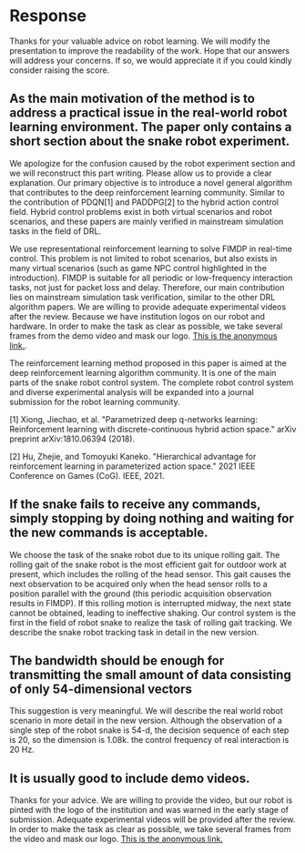 # Response
Thanks for your valuable advice on robot learning. We will modify the presentation to improve the readability of the work. Hope that our answers will address your concerns. If so, we would appreciate it if you could kindly consider raising the score.
## As the main motivation of the method is to address a practical issue in the real-world robot learning environment. The paper only contains a short section about the snake robot experiment.  
We apologize for the confusion caused by the robot experiment section and we will reconstruct this part writing. Please allow us to provide a clear explanation. Our primary objective is to introduce a novel general algorithm that contributes to the deep reinforcement learning community. Similar to the contribution of PDQN[1] and PADDPG[2] to the hybrid action control field. Hybrid control problems exist in both virtual scenarios and robot scenarios, and these papers are mainly verified in mainstream simulation tasks in the field of DRL. 

We use representational reinforcement learning to solve FIMDP in real-time control. This problem is not limited to robot scenarios, but also exists in many virtual scenarios (such as game NPC control highlighted in the introduction). FIMDP is suitable for all periodic or low-frequency interaction tasks, not just for packet loss and delay. Therefore, our main contribution lies on mainstream simulation task verification, similar to the other DRL algorithm papers. We are willing to provide adequate experimental videos after the review. Because we have institution logos on our robot and hardware. In order to make the task as clear as possible, we take several frames from the demo video and mask our logo. [This is the anonymous link.](https://anonymous.4open.science/r/MARS-frame/task_frame.png).

The reinforcement learning method proposed in this paper is aimed at the deep reinforcement learning algorithm community. It is one of the main parts of the snake robot control system. The complete robot control system and diverse experimental analysis will be expanded into a journal submission for the robot learning community.

[1] Xiong, Jiechao, et al. "Parametrized deep q-networks learning: Reinforcement learning with discrete-continuous hybrid action space." arXiv preprint arXiv:1810.06394 (2018).

[2] Hu, Zhejie, and Tomoyuki Kaneko. "Hierarchical advantage for reinforcement learning in parameterized action space." 2021 IEEE Conference on Games (CoG). IEEE, 2021.
## If the snake fails to receive any commands, simply stopping by doing nothing and waiting for the new commands is acceptable.
We choose the task of the snake robot due to its unique rolling gait. The rolling gait of the snake robot is the most efficient gait for outdoor work at present, which includes the rolling of the head sensor. This gait causes the next observation to be acquired only when the head sensor rolls to a position parallel with the ground (this periodic acquisition observation results in FIMDP). If this rolling motion is interrupted midway, the next state cannot be obtained, leading to ineffective shaking. Our control system is the first in the field of robot snake to realize the task of rolling gait tracking. We describe the snake robot tracking task in detail in the new version.
## The bandwidth should be enough for transmitting the small amount of data consisting of only 54-dimensional vectors
This suggestion is very meaningful. We will describe the real world robot scenario in more detail in the new version. Although the observation of a single step of the robot snake is 54-d, the decision sequence of each step is 20, so the dimension is 1.08k. the control frequency of real interaction is 20 Hz.
## It is usually good to include demo videos.
Thanks for your advice. We are willing to provide the video, but our robot is pinted with the logo of the institution and was warned in the early stage of submission. Adequate experimental videos will be provided after the review. In order to make the task as clear as possible, we take several frames from the video and mask our logo. [This is the anonymous link.](https://anonymous.4open.science/r/ICLR2024-173C)
